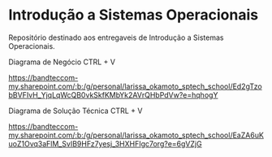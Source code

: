 # Introdução a Sistemas Operacionais
Repositório destinado aos entregaveis de Introdução a Sistemas Operacionais.

 Diagrama de Negócio CTRL +  V


 https://bandteccom-my.sharepoint.com/:b:/g/personal/larissa_okamoto_sptech_school/Ed2gTzobBVFIvH_YjqLqWcQB0vkSkfKMbYk2AVrQHbPdVw?e=hqhogY


 Diagrama de Solução Técnica CTRL + V

 
 https://bandteccom-my.sharepoint.com/:b:/g/personal/larissa_okamoto_sptech_school/EaZA6uKuoZ1Ovq3aFlM_SvIB9HFz7yesj_3HXHFIgc7org?e=6gVZjG

